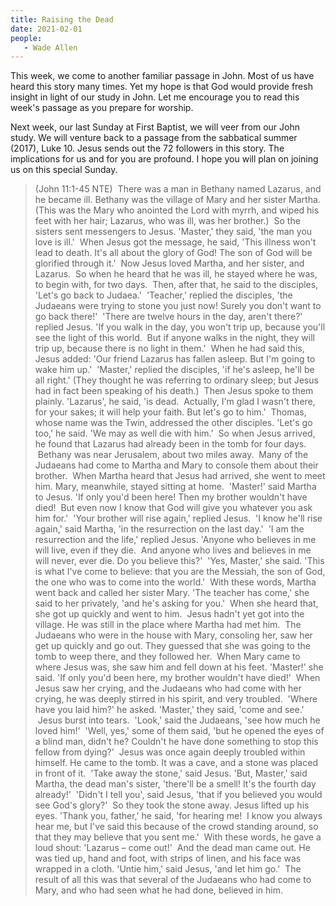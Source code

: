 ```yaml
---
title: Raising the Dead
date: 2021-02-01
people: 
   - Wade Allen
---
```


This week, we come to another familiar passage in John. Most of us have heard this story many times. Yet my hope is that God would provide fresh insight in light of our study in John. Let me encourage you to read this week's passage as you prepare for worship. 

Next week, our last Sunday at First Baptist, we will veer from our John study. We will venture back to a passage from the sabbatical summer (2017), Luke 10. Jesus sends out the 72 followers in this story. The implications for us and for you are profound. I hope you will plan on joining us on this special Sunday.

> (John 11:1-45 NTE)  There was a man in Bethany named Lazarus, and he became ill. Bethany was the village of Mary and her sister Martha.   (This was the Mary who anointed the Lord with myrrh, and wiped his feet with her hair; Lazarus, who was ill, was her brother.)  So the sisters sent messengers to Jesus. 'Master,' they said, 'the man you love is ill.'  When Jesus got the message, he said, 'This illness won't lead to death. It's all about the glory of God! The son of God will be glorified through it.'  Now Jesus loved Martha, and her sister, and Lazarus.   So when he heard that he was ill, he stayed where he was, to begin with, for two days.  Then, after that, he said to the disciples, 'Let's go back to Judaea.'  'Teacher,' replied the disciples, 'the Judaeans were trying to stone you just now! Surely you don't want to go back there!'  'There are twelve hours in the day, aren't there?' replied Jesus. 'If you walk in the day, you won't trip up, because you'll see the light of this world.   But if anyone walks in the night, they will trip up, because there is no light in them.'  When he had said this, Jesus added: 'Our friend Lazarus has fallen asleep. But I'm going to wake him up.'  'Master,' replied the disciples, 'if he's asleep, he'll be all right.'  (They thought he was referring to ordinary sleep; but Jesus had in fact been speaking of his death.)  Then Jesus spoke to them plainly. 'Lazarus', he said, 'is dead.   Actually, I'm glad I wasn't there, for your sakes; it will help your faith. But let's go to him.'  Thomas, whose name was the Twin, addressed the other disciples. 'Let's go too,' he said. 'We may as well die with him.'  So when Jesus arrived, he found that Lazarus had already been in the tomb for four days.   Bethany was near Jerusalem, about two miles away.   Many of the Judaeans had come to Martha and Mary to console them about their brother.  When Martha heard that Jesus had arrived, she went to meet him. Mary, meanwhile, stayed sitting at home.  'Master!' said Martha to Jesus. 'If only you'd been here! Then my brother wouldn't have died!   But even now I know that God will give you whatever you ask him for.'  'Your brother will rise again,' replied Jesus.  'I know he'll rise again,' said Martha, 'in the resurrection on the last day.'  'I am the resurrection and the life,' replied Jesus. 'Anyone who believes in me will live, even if they die.   And anyone who lives and believes in me will never, ever die. Do you believe this?'  'Yes, Master,' she said. 'This is what I've come to believe: that you are the Messiah, the son of God, the one who was to come into the world.'  With these words, Martha went back and called her sister Mary. 'The teacher has come,' she said to her privately, 'and he's asking for you.'  When she heard that, she got up quickly and went to him.   Jesus hadn't yet got into the village. He was still in the place where Martha had met him.  The Judaeans who were in the house with Mary, consoling her, saw her get up quickly and go out. They guessed that she was going to the tomb to weep there, and they followed her.  When Mary came to where Jesus was, she saw him and fell down at his feet. 'Master!' she said. 'If only you'd been here, my brother wouldn't have died!'  When Jesus saw her crying, and the Judaeans who had come with her crying, he was deeply stirred in his spirit, and very troubled.  'Where have you laid him?' he asked. 'Master,' they said, 'come and see.'  Jesus burst into tears.  'Look,' said the Judaeans, 'see how much he loved him!'  'Well, yes,' some of them said, 'but he opened the eyes of a blind man, didn't he? Couldn't he have done something to stop this fellow from dying?'  Jesus was once again deeply troubled within himself. He came to the tomb. It was a cave, and a stone was placed in front of it.  'Take away the stone,' said Jesus. 'But, Master,' said Martha, the dead man's sister, 'there'll be a smell! It's the fourth day already!'  'Didn't I tell you', said Jesus, 'that if you believed you would see God's glory?'  So they took the stone away. Jesus lifted up his eyes. 'Thank you, father,' he said, 'for hearing me!   I know you always hear me, but I've said this because of the crowd standing around, so that they may believe that you sent me.'  With these words, he gave a loud shout: 'Lazarus – come out!'  And the dead man came out. He was tied up, hand and foot, with strips of linen, and his face was wrapped in a cloth. 'Untie him,' said Jesus, 'and let him go.'  The result of all this was that several of the Judaeans who had come to Mary, and who had seen what he had done, believed in him.  


